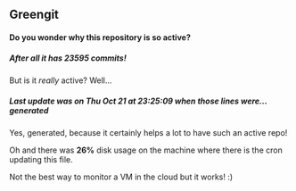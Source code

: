 ## Greengit

#### Do you wonder why this repository is so active?

##### After all it has 23595 commits!

But is it *really* active? Well...

##### Last update was on Thu Oct 21 at 23:25:09 when those lines were... generated

Yes, generated, because it certainly helps a lot to have such an active repo!

Oh and there was **26%** disk usage on the machine
where there is the cron updating this file.

Not the best way to monitor a VM in the cloud but it works! :)
